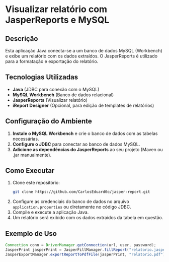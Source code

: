 # Visualizar relatório com JasperReports e MySQL

## Descrição
Esta aplicação Java conecta-se a um banco de dados MySQL (Workbench) e exibe um relatório com os dados extraídos. O JasperReports é utilizado para a formatação e exportação do relatório.

## Tecnologias Utilizadas
- **Java** (JDBC para conexão com o MySQL)
- **MySQL Workbench** (Banco de dados relacional)
- **JasperReports** (Visualizar relatório)
- **iReport Designer** (Opcional, para edição de templates de relatórios)

## Configuração do Ambiente
1. **Instale o MySQL Workbench** e crie o banco de dados com as tabelas necessárias.
2. **Configure o JDBC** para conectar ao banco de dados MySQL.
3. **Adicione as dependências do JasperReports** ao seu projeto (Maven ou .jar manualmente).

## Como Executar
1. Clone este repositório:
   ```sh
   git clone https://github.com/CarlosEduard0o/jasper-report.git
   ```
2. Configure as credenciais do banco de dados no arquivo `application.properties` ou diretamente no código JDBC.
3. Compile e execute a aplicação Java.
4. Um relatório será exibido com os dados extraídos da tabela em questão.

## Exemplo de Uso
```java
Connection conn = DriverManager.getConnection(url, user, password);
JasperPrint jasperPrint = JasperFillManager.fillReport("relatorio.jasper", new HashMap<>(), conn);
JasperExportManager.exportReportToPdfFile(jasperPrint, "relatorio.pdf");
```
